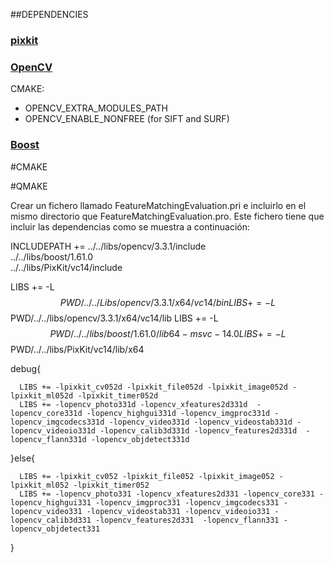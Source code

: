 ##DEPENDENCIES

### [pixkit](https://github.com/estebanrdo/pixkit)


### [OpenCV](https://github.com/opencv/opencv)

CMAKE:
- OPENCV_EXTRA_MODULES_PATH
- OPENCV_ENABLE_NONFREE (for SIFT and SURF)

### [Boost](https://www.boost.org)




#CMAKE


#QMAKE

Crear un fichero llamado FeatureMatchingEvaluation.pri e incluirlo en el mismo directorio que FeatureMatchingEvaluation.pro. Este fichero tiene que incluir las dependencias como se muestra a continuación:


INCLUDEPATH +=  ../../libs/opencv/3.3.1/include \
                ../../libs/boost/1.61.0 \
                ../../libs/PixKit/vc14/include
                
                
LIBS += -L$$PWD/../../Libs/opencv/3.3.1/x64/vc14/bin
LIBS += -L$$PWD/../../libs/opencv/3.3.1/x64/vc14/lib
LIBS += -L$$PWD/../../libs/boost/1.61.0/lib64-msvc-14.0
LIBS += -L$$PWD/../../libs/PixKit/vc14/lib/x64

debug{

      LIBS += -lpixkit_cv052d -lpixkit_file052d -lpixkit_image052d -lpixkit_ml052d -lpixkit_timer052d
      LIBS += -lopencv_photo331d -lopencv_xfeatures2d331d  -lopencv_core331d -lopencv_highgui331d -lopencv_imgproc331d -lopencv_imgcodecs331d -lopencv_video331d -lopencv_videostab331d -lopencv_videoio331d -lopencv_calib3d331d -lopencv_features2d331d  -lopencv_flann331d -lopencv_objdetect331d

}else{

      LIBS += -lpixkit_cv052 -lpixkit_file052 -lpixkit_image052 -lpixkit_ml052 -lpixkit_timer052
      LIBS += -lopencv_photo331 -lopencv_xfeatures2d331 -lopencv_core331 -lopencv_highgui331 -lopencv_imgproc331 -lopencv_imgcodecs331 -lopencv_video331 -lopencv_videostab331 -lopencv_videoio331 -lopencv_calib3d331 -lopencv_features2d331  -lopencv_flann331 -lopencv_objdetect331

}